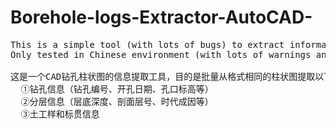 # Borehole-logs-Extractor-AutoCAD-
<pre>
This is a simple tool (with lots of bugs) to extract information from borehole logs that stored in .dwg files.
Only tested in Chinese environment (with lots of warnings and errors).  

这是一个CAD钻孔柱状图的信息提取工具，目的是批量从格式相同的柱状图提取以下内容：  
  ①钻孔信息（钻孔编号、开孔日期、孔口标高等）
  ②分层信息（层底深度、剖面层号、时代成因等）
  ③土工样和标贯信息  
<pre>
